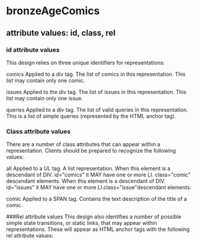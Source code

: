 # bronzeAgeComics

## attribute values: id, class, rel

### id attribute values
This design relies on three unique identifiers for representations: 

comics
Applied to a div tag. The list of comics in this representation. This list may contain only one comic.

issues
Applied to the div tag. The list of issues in this representation. This list may contain only one issue.

queries
Applied to a div tag. The list of valid queries in this representation. This is a list of simple queries (represented by the HTML anchor tag).



### Class attribute values 
There are a number of class attributes that can appear within a representation. Clients should be prepared to recognize the following values: 

all
Applied to a UL tag. A list representation. When this element is a descendant of DIV. id="comics" it MAY have one or more LI. class="comic" descendant elements. When this element is a descendant of DIV. id="issues" it MAY have one or more LI.class="issue"descendant elements. 

comic
Applied to a SPAN  tag. Contains the text description of the title of a comic.


###Rel attribute values
This design also identifies a number of possible simple state transitions, or static links, that may appear within representations. 
These will appear as HTML anchor tags with the following rel attribute values:
